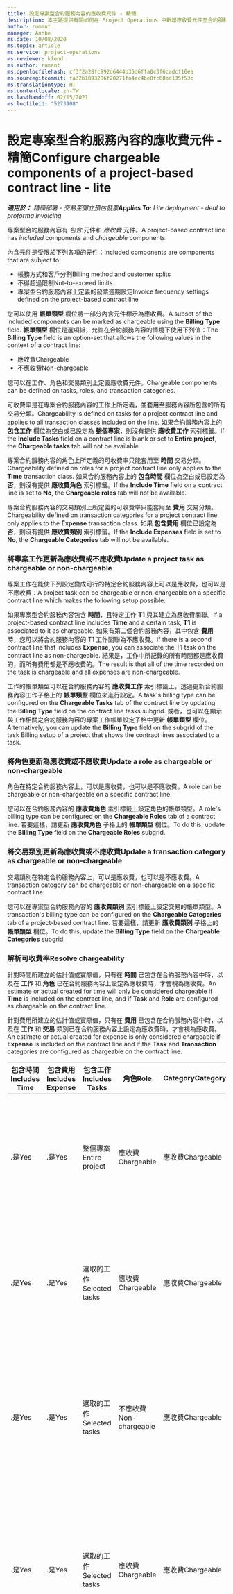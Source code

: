 ```yaml
---
title: 設定專案型合約服務內容的應收費元件 - 精簡
description: 本主題提供有關如何在 Project Operations 中新增應收費元件至合約服務內容的資訊。
author: rumant
manager: Annbe
ms.date: 10/08/2020
ms.topic: article
ms.service: project-operations
ms.reviewer: kfend
ms.author: rumant
ms.openlocfilehash: cf3f2a28fc992d6444b35d6ffa0c3f6cadcf16ea
ms.sourcegitcommit: fa32b1893286f20271fa4ec4be8fc68bd135f53c
ms.translationtype: HT
ms.contentlocale: zh-TW
ms.lasthandoff: 02/15/2021
ms.locfileid: "5273908"
---
```

# <a name="configure-chargeable-components-of-a-project-based-contract-line---lite"></a><span data-ttu-id="dbcbf-103">設定專案型合約服務內容的應收費元件 - 精簡</span><span class="sxs-lookup"><span data-stu-id="dbcbf-103">Configure chargeable components of a project-based contract line - lite</span></span>

<span data-ttu-id="dbcbf-104">_**適用於：** 精簡部署 - 交易至開立預估發票_</span><span class="sxs-lookup"><span data-stu-id="dbcbf-104">_**Applies To:** Lite deployment - deal to proforma invoicing_</span></span>

<span data-ttu-id="dbcbf-105">專案型合約服務內容有 *包含* 元件和 *應收費* 元件。</span><span class="sxs-lookup"><span data-stu-id="dbcbf-105">A project-based contract line has *included* components and *chargeable* components.</span></span>

<span data-ttu-id="dbcbf-106">內含元件是受限於下列各項的元件：</span><span class="sxs-lookup"><span data-stu-id="dbcbf-106">Included components are components that are subject to:</span></span>

  - <span data-ttu-id="dbcbf-107">帳務方式和客戶分割</span><span class="sxs-lookup"><span data-stu-id="dbcbf-107">Billing method and customer splits</span></span>
  - <span data-ttu-id="dbcbf-108">不得超過限制</span><span class="sxs-lookup"><span data-stu-id="dbcbf-108">Not-to-exceed limits</span></span> 
  - <span data-ttu-id="dbcbf-109">專案型合約服務內容上定義的發票週期設定</span><span class="sxs-lookup"><span data-stu-id="dbcbf-109">Invoice frequency settings defined on the project-based contract line</span></span>

<span data-ttu-id="dbcbf-110">您可以使用 **帳單類型** 欄位將一部分內含元件標示為應收費。</span><span class="sxs-lookup"><span data-stu-id="dbcbf-110">A subset of the included components can be marked as chargeable using the **Billing Type** field.</span></span> <span data-ttu-id="dbcbf-111">**帳單類型** 欄位是選項組，允許在合約服務內容的情境下使用下列值：</span><span class="sxs-lookup"><span data-stu-id="dbcbf-111">The **Billing Type** field is an option-set that allows the following values in the context of a contract line:</span></span>

  - <span data-ttu-id="dbcbf-112">應收費</span><span class="sxs-lookup"><span data-stu-id="dbcbf-112">Chargeable</span></span>
  - <span data-ttu-id="dbcbf-113">不應收費</span><span class="sxs-lookup"><span data-stu-id="dbcbf-113">Non-chargeable</span></span>

<span data-ttu-id="dbcbf-114">您可以在工作、角色和交易類別上定義應收費元件。</span><span class="sxs-lookup"><span data-stu-id="dbcbf-114">Chargeable components can be defined on tasks, roles, and transaction categories.</span></span>

<span data-ttu-id="dbcbf-115">可收費率是在專案合約服務內容的工作上所定義，並套用至服務內容所包含的所有交易分類。</span><span class="sxs-lookup"><span data-stu-id="dbcbf-115">Chargeability is defined on tasks for a project contract line and applies to all transaction classes included on the line.</span></span> <span data-ttu-id="dbcbf-116">如果合約服務內容上的 **包含工作** 欄位為空白或已設定為 **整個專案**，則沒有提供 **應收費工作** 索引標籤。</span><span class="sxs-lookup"><span data-stu-id="dbcbf-116">If the **Include Tasks** field on a contract line is blank or set to **Entire project**, the **Chargeable tasks** tab will not be available.</span></span>

<span data-ttu-id="dbcbf-117">專案合約服務內容的角色上所定義的可收費率只能套用至 **時間** 交易分類。</span><span class="sxs-lookup"><span data-stu-id="dbcbf-117">Chargeability defined on roles for a project contract line only applies to the **Time** transaction class.</span></span> <span data-ttu-id="dbcbf-118">如果合約服務內容上的 **包含時間** 欄位為空白或已設定為 **否**，則沒有提供 **應收費角色** 索引標籤。</span><span class="sxs-lookup"><span data-stu-id="dbcbf-118">If the **Include Time** field on a contract line is set to **No**, the **Chargeable roles** tab will not be available.</span></span>

<span data-ttu-id="dbcbf-119">專案合約服務內容的交易類別上所定義的可收費率只能套用至 **費用** 交易分類。</span><span class="sxs-lookup"><span data-stu-id="dbcbf-119">Chargeability defined on transaction categories for a project contract line only applies to the **Expense** transaction class.</span></span> <span data-ttu-id="dbcbf-120">如果 **包含費用** 欄位已設定為 **否**，則沒有提供 **應收費類別** 索引標籤。</span><span class="sxs-lookup"><span data-stu-id="dbcbf-120">If the **Include Expenses** field is set to **No**, the **Chargeable Categories** tab will not be available.</span></span>

### <a name="update-a-project-task-as-chargeable-or-non-chargeable"></a><span data-ttu-id="dbcbf-121">將專案工作更新為應收費或不應收費</span><span class="sxs-lookup"><span data-stu-id="dbcbf-121">Update a project task as chargeable or non-chargeable</span></span>

<span data-ttu-id="dbcbf-122">專案工作在能使下列設定變成可行的特定合約服務內容上可以是應收費，也可以是不應收費：</span><span class="sxs-lookup"><span data-stu-id="dbcbf-122">A project task can be chargeable or non-chargeable on a specific contract line which makes the following setup possible:</span></span>

<span data-ttu-id="dbcbf-123">如果專案型合約服務內容包含 **時間**，且特定工作 **T1** 與其建立為應收費關聯。</span><span class="sxs-lookup"><span data-stu-id="dbcbf-123">If a project-based contract line includes **Time** and a certain task, **T1** is associated to it as chargeable.</span></span> <span data-ttu-id="dbcbf-124">如果有第二個合約服務內容，其中包含 **費用** 時，您可以將合約服務內容的 T1 工作關聯為不應收費。</span><span class="sxs-lookup"><span data-stu-id="dbcbf-124">If there is a second contract line that includes **Expense**, you can associate the T1 task on the contract line as non-chargeable.</span></span> <span data-ttu-id="dbcbf-125">結果是，工作中所記錄的所有時間都是應收費的，而所有費用都是不應收費的。</span><span class="sxs-lookup"><span data-stu-id="dbcbf-125">The result is that all of the time recorded on the task is chargeable and all expenses are non-chargeable.</span></span>

<span data-ttu-id="dbcbf-126">工作的帳單類型可以在合約服務內容的 **應收費工作** 索引標籤上，透過更新合約服務內容工作子格上的 **帳單類型** 欄位來進行設定。</span><span class="sxs-lookup"><span data-stu-id="dbcbf-126">A task's billing type can be configured on the **Chargeable Tasks** tab of the contract line by updating the **Billing Type** field on the contract line tasks subgrid.</span></span> <span data-ttu-id="dbcbf-127">或者，也可以在顯示與工作相關之合約服務內容的專案工作帳單設定子格中更新 **帳單類型** 欄位。</span><span class="sxs-lookup"><span data-stu-id="dbcbf-127">Alternatively, you can update the **Billing Type** field on the subgrid of the task Billing setup of a project that shows the contract lines associated to a task.</span></span>

### <a name="update-a-role-as-chargeable-or-non-chargeable"></a><span data-ttu-id="dbcbf-128">將角色更新為應收費或不應收費</span><span class="sxs-lookup"><span data-stu-id="dbcbf-128">Update a role as chargeable or non-chargeable</span></span>

<span data-ttu-id="dbcbf-129">角色在特定合約服務內容上，可以是應收費，也可以是不應收費。</span><span class="sxs-lookup"><span data-stu-id="dbcbf-129">A role can be chargeable or non-chargeable on a specific contract line.</span></span>

<span data-ttu-id="dbcbf-130">您可以在合約服務內容的 **應收費角色** 索引標籤上設定角色的帳單類型。</span><span class="sxs-lookup"><span data-stu-id="dbcbf-130">A role's billing type can be configured on the **Chargeable Roles** tab of a contract line.</span></span> <span data-ttu-id="dbcbf-131">若要這樣，請更新 **應收費角色** 子格上的 **帳單類型** 欄位。</span><span class="sxs-lookup"><span data-stu-id="dbcbf-131">To do this, update the **Billing Type** field on the **Chargeable Roles** subgrid.</span></span>

### <a name="update-a-transaction-category-as-chargeable-or-non-chargeable"></a><span data-ttu-id="dbcbf-132">將交易類別更新為應收費或不應收費</span><span class="sxs-lookup"><span data-stu-id="dbcbf-132">Update a transaction category as chargeable or non-chargeable</span></span>

<span data-ttu-id="dbcbf-133">交易類別在特定合約服務內容上，可以是應收費，也可以是不應收費。</span><span class="sxs-lookup"><span data-stu-id="dbcbf-133">A transaction category can be chargeable or non-chargeable on a specific contract line.</span></span>

<span data-ttu-id="dbcbf-134">您可以在專案型合約服務內容的 **應收費類別** 索引標籤上設定交易的帳單類型。</span><span class="sxs-lookup"><span data-stu-id="dbcbf-134">A transaction's billing type can be configured on the **Chargeable Categories** tab of a project-based contract line.</span></span> <span data-ttu-id="dbcbf-135">若要這樣，請更新 **應收費類別** 子格上的 **帳單類型** 欄位。</span><span class="sxs-lookup"><span data-stu-id="dbcbf-135">To do this, update the **Billing Type** field on the **Chargeable Categories** subgrid.</span></span>

### <a name="resolve-chargeability"></a><span data-ttu-id="dbcbf-136">解析可收費率</span><span class="sxs-lookup"><span data-stu-id="dbcbf-136">Resolve chargeability</span></span>

<span data-ttu-id="dbcbf-137">針對時間所建立的估計值或實際值，只有在 **時間** 已包含在合約服務內容中時，以及在 **工作** 和 **角色** 已在合約服務內容上設定為應收費時，才會視為應收費。</span><span class="sxs-lookup"><span data-stu-id="dbcbf-137">An estimate or actual created for time will only be considered chargeable if **Time** is included on the contract line, and if **Task** and **Role** are configured as chargeable on the contract line.</span></span>

<span data-ttu-id="dbcbf-138">針對費用所建立的估計值或實際值，只有在 **費用** 已包含在合約服務內容中時，以及在 **工作** 和 **交易** 類別已在合約服務內容上設定為應收費時，才會視為應收費。</span><span class="sxs-lookup"><span data-stu-id="dbcbf-138">An estimate or actual created for expense is only considered chargeable if **Expense** is included on the contract line and if the **Task** and **Transaction** categories are configured as chargeable on the contract line.</span></span>


| <span data-ttu-id="dbcbf-139">包含時間</span><span class="sxs-lookup"><span data-stu-id="dbcbf-139">Includes Time</span></span> | <span data-ttu-id="dbcbf-140">包含費用</span><span class="sxs-lookup"><span data-stu-id="dbcbf-140">Includes Expense</span></span> | <span data-ttu-id="dbcbf-141">包含工作</span><span class="sxs-lookup"><span data-stu-id="dbcbf-141">Includes Tasks</span></span> | <span data-ttu-id="dbcbf-142">角色</span><span class="sxs-lookup"><span data-stu-id="dbcbf-142">Role</span></span>           | <span data-ttu-id="dbcbf-143">Category</span><span class="sxs-lookup"><span data-stu-id="dbcbf-143">Category</span></span>       | <span data-ttu-id="dbcbf-144">工作​​</span><span class="sxs-lookup"><span data-stu-id="dbcbf-144">Task</span></span>                                                                                                      |
|---------------|------------------|----------------|----------------|----------------|-----------------------------------------------------------------------------------------------------------|
| <span data-ttu-id="dbcbf-145">.是</span><span class="sxs-lookup"><span data-stu-id="dbcbf-145">Yes</span></span>           | <span data-ttu-id="dbcbf-146">.是</span><span class="sxs-lookup"><span data-stu-id="dbcbf-146">Yes</span></span>              | <span data-ttu-id="dbcbf-147">整個專案</span><span class="sxs-lookup"><span data-stu-id="dbcbf-147">Entire project</span></span> | <span data-ttu-id="dbcbf-148">應收費</span><span class="sxs-lookup"><span data-stu-id="dbcbf-148">Chargeable</span></span>     | <span data-ttu-id="dbcbf-149">應收費</span><span class="sxs-lookup"><span data-stu-id="dbcbf-149">Chargeable</span></span>     | <span data-ttu-id="dbcbf-150">時間實際值的帳單：**應收費**</span><span class="sxs-lookup"><span data-stu-id="dbcbf-150">Billing on a Time actual: **Chargeable**</span></span> </br> <span data-ttu-id="dbcbf-151">費用實際值的帳單類型：**應收費**</span><span class="sxs-lookup"><span data-stu-id="dbcbf-151">Billing type on Expense actual: **Chargeable**</span></span>           |
| <span data-ttu-id="dbcbf-152">.是</span><span class="sxs-lookup"><span data-stu-id="dbcbf-152">Yes</span></span>           | <span data-ttu-id="dbcbf-153">.是</span><span class="sxs-lookup"><span data-stu-id="dbcbf-153">Yes</span></span>              | <span data-ttu-id="dbcbf-154">選取的工作</span><span class="sxs-lookup"><span data-stu-id="dbcbf-154">Selected tasks</span></span> | <span data-ttu-id="dbcbf-155">應收費</span><span class="sxs-lookup"><span data-stu-id="dbcbf-155">Chargeable</span></span>     | <span data-ttu-id="dbcbf-156">應收費</span><span class="sxs-lookup"><span data-stu-id="dbcbf-156">Chargeable</span></span>     | <span data-ttu-id="dbcbf-157">時間實際值的帳單：**應收費**</span><span class="sxs-lookup"><span data-stu-id="dbcbf-157">Billing on a Time actual: **Chargeable**</span></span> </br> <span data-ttu-id="dbcbf-158">費用實際值的帳單類型：**應收費**</span><span class="sxs-lookup"><span data-stu-id="dbcbf-158">Billing type on Expense actual: **Chargeable**</span></span>           |
| <span data-ttu-id="dbcbf-159">.是</span><span class="sxs-lookup"><span data-stu-id="dbcbf-159">Yes</span></span>           | <span data-ttu-id="dbcbf-160">.是</span><span class="sxs-lookup"><span data-stu-id="dbcbf-160">Yes</span></span>              | <span data-ttu-id="dbcbf-161">選取的工作</span><span class="sxs-lookup"><span data-stu-id="dbcbf-161">Selected tasks</span></span> | <span data-ttu-id="dbcbf-162">不應收費</span><span class="sxs-lookup"><span data-stu-id="dbcbf-162">Non-chargeable</span></span> | <span data-ttu-id="dbcbf-163">應收費</span><span class="sxs-lookup"><span data-stu-id="dbcbf-163">Chargeable</span></span>     | <span data-ttu-id="dbcbf-164">時間實際值的帳單：**不應收費**</span><span class="sxs-lookup"><span data-stu-id="dbcbf-164">Billing on a Time actual: **Non-chargeable**</span></span> </br> <span data-ttu-id="dbcbf-165">費用實際值的帳單類型：**應收費**</span><span class="sxs-lookup"><span data-stu-id="dbcbf-165">Billing type on Expense actual: **Chargeable**</span></span>       |
| <span data-ttu-id="dbcbf-166">.是</span><span class="sxs-lookup"><span data-stu-id="dbcbf-166">Yes</span></span>           | <span data-ttu-id="dbcbf-167">.是</span><span class="sxs-lookup"><span data-stu-id="dbcbf-167">Yes</span></span>              | <span data-ttu-id="dbcbf-168">選取的工作</span><span class="sxs-lookup"><span data-stu-id="dbcbf-168">Selected tasks</span></span> | <span data-ttu-id="dbcbf-169">應收費</span><span class="sxs-lookup"><span data-stu-id="dbcbf-169">Chargeable</span></span>     | <span data-ttu-id="dbcbf-170">應收費</span><span class="sxs-lookup"><span data-stu-id="dbcbf-170">Chargeable</span></span>     | <span data-ttu-id="dbcbf-171">時間實際值的帳單：**不應收費**</span><span class="sxs-lookup"><span data-stu-id="dbcbf-171">Billing on a Time actual: **Non-chargeable**</span></span> </br> <span data-ttu-id="dbcbf-172">費用實際值的帳單類型：**不應收費**</span><span class="sxs-lookup"><span data-stu-id="dbcbf-172">Billing type on Expense actual:   **Non-chargeable**</span></span> |
| <span data-ttu-id="dbcbf-173">.是</span><span class="sxs-lookup"><span data-stu-id="dbcbf-173">Yes</span></span>           | <span data-ttu-id="dbcbf-174">.是</span><span class="sxs-lookup"><span data-stu-id="dbcbf-174">Yes</span></span>              | <span data-ttu-id="dbcbf-175">選取的工作</span><span class="sxs-lookup"><span data-stu-id="dbcbf-175">Selected tasks</span></span> | <span data-ttu-id="dbcbf-176">不應收費</span><span class="sxs-lookup"><span data-stu-id="dbcbf-176">Non-chargeable</span></span> | <span data-ttu-id="dbcbf-177">應收費</span><span class="sxs-lookup"><span data-stu-id="dbcbf-177">Chargeable</span></span>     | <span data-ttu-id="dbcbf-178">時間實際值的帳單：**不應收費**</span><span class="sxs-lookup"><span data-stu-id="dbcbf-178">Billing on a Time actual: **Non-chargeable**</span></span> </br> <span data-ttu-id="dbcbf-179">費用實際值的帳單類型：**不應收費**</span><span class="sxs-lookup"><span data-stu-id="dbcbf-179">Billing type on Expense actual:   **Non-chargeable**</span></span> |
| <span data-ttu-id="dbcbf-180">.是</span><span class="sxs-lookup"><span data-stu-id="dbcbf-180">Yes</span></span>           | <span data-ttu-id="dbcbf-181">.是</span><span class="sxs-lookup"><span data-stu-id="dbcbf-181">Yes</span></span>              | <span data-ttu-id="dbcbf-182">選取的工作</span><span class="sxs-lookup"><span data-stu-id="dbcbf-182">Selected tasks</span></span> | <span data-ttu-id="dbcbf-183">不應收費</span><span class="sxs-lookup"><span data-stu-id="dbcbf-183">Non-chargeable</span></span> | <span data-ttu-id="dbcbf-184">不應收費</span><span class="sxs-lookup"><span data-stu-id="dbcbf-184">Non-chargeable</span></span> | <span data-ttu-id="dbcbf-185">時間實際值的帳單：**不應收費**</span><span class="sxs-lookup"><span data-stu-id="dbcbf-185">Billing on a Time actual: **Non-chargeable**</span></span> </br> <span data-ttu-id="dbcbf-186">費用實際值的帳單類型：**不應收費**</span><span class="sxs-lookup"><span data-stu-id="dbcbf-186">Billing type on Expense actual:   **Non-chargeable**</span></span> |
| <span data-ttu-id="dbcbf-187">無</span><span class="sxs-lookup"><span data-stu-id="dbcbf-187">No</span></span>            | <span data-ttu-id="dbcbf-188">.是</span><span class="sxs-lookup"><span data-stu-id="dbcbf-188">Yes</span></span>              | <span data-ttu-id="dbcbf-189">整個專案</span><span class="sxs-lookup"><span data-stu-id="dbcbf-189">Entire project</span></span> | <span data-ttu-id="dbcbf-190">無法設定</span><span class="sxs-lookup"><span data-stu-id="dbcbf-190">Can't be set</span></span>   | <span data-ttu-id="dbcbf-191">應收費</span><span class="sxs-lookup"><span data-stu-id="dbcbf-191">Chargeable</span></span>     | <span data-ttu-id="dbcbf-192">時間實際值的帳單：**無法使用**</span><span class="sxs-lookup"><span data-stu-id="dbcbf-192">Billing on a Time actual: **Not available**</span></span></br><span data-ttu-id="dbcbf-193">費用實際值的帳單類型：**應收費**</span><span class="sxs-lookup"><span data-stu-id="dbcbf-193">Billing type on Expense actual: **Chargeable**</span></span>          |
| <span data-ttu-id="dbcbf-194">無</span><span class="sxs-lookup"><span data-stu-id="dbcbf-194">No</span></span>            | <span data-ttu-id="dbcbf-195">.是</span><span class="sxs-lookup"><span data-stu-id="dbcbf-195">Yes</span></span>              | <span data-ttu-id="dbcbf-196">整個專案</span><span class="sxs-lookup"><span data-stu-id="dbcbf-196">Entire project</span></span> | <span data-ttu-id="dbcbf-197">無法設定</span><span class="sxs-lookup"><span data-stu-id="dbcbf-197">Can't be set</span></span>   | <span data-ttu-id="dbcbf-198">不應收費</span><span class="sxs-lookup"><span data-stu-id="dbcbf-198">Non-chargeable</span></span> | <span data-ttu-id="dbcbf-199">時間實際值的帳單：**無法使用**</span><span class="sxs-lookup"><span data-stu-id="dbcbf-199">Billing on a Time actual: **Not available**</span></span></br> <span data-ttu-id="dbcbf-200">費用實際值的帳單類型：**不應收費**</span><span class="sxs-lookup"><span data-stu-id="dbcbf-200">Billing type on Expense actual: **Non-chargeable**</span></span>     |
| <span data-ttu-id="dbcbf-201">.是</span><span class="sxs-lookup"><span data-stu-id="dbcbf-201">Yes</span></span>           | <span data-ttu-id="dbcbf-202">無</span><span class="sxs-lookup"><span data-stu-id="dbcbf-202">No</span></span>               | <span data-ttu-id="dbcbf-203">整個專案</span><span class="sxs-lookup"><span data-stu-id="dbcbf-203">Entire project</span></span> | <span data-ttu-id="dbcbf-204">應收費</span><span class="sxs-lookup"><span data-stu-id="dbcbf-204">Chargeable</span></span>     | <span data-ttu-id="dbcbf-205">無法設定</span><span class="sxs-lookup"><span data-stu-id="dbcbf-205">Can't be set</span></span>   | <span data-ttu-id="dbcbf-206">時間實際值的帳單：**應收費**</span><span class="sxs-lookup"><span data-stu-id="dbcbf-206">Billing on a Time actual: **Chargeable**</span></span> </br> <span data-ttu-id="dbcbf-207">費用實際值的帳單類型：**無法使用**</span><span class="sxs-lookup"><span data-stu-id="dbcbf-207">Billing type on Expense actual: **Not available**</span></span>        |
| <span data-ttu-id="dbcbf-208">.是</span><span class="sxs-lookup"><span data-stu-id="dbcbf-208">Yes</span></span>           | <span data-ttu-id="dbcbf-209">無</span><span class="sxs-lookup"><span data-stu-id="dbcbf-209">No</span></span>               | <span data-ttu-id="dbcbf-210">整個專案</span><span class="sxs-lookup"><span data-stu-id="dbcbf-210">Entire project</span></span> | <span data-ttu-id="dbcbf-211">不應收費</span><span class="sxs-lookup"><span data-stu-id="dbcbf-211">Non-chargeable</span></span> | <span data-ttu-id="dbcbf-212">無法設定</span><span class="sxs-lookup"><span data-stu-id="dbcbf-212">Can't be set</span></span>   | <span data-ttu-id="dbcbf-213">時間實際值的帳單：**不應收費**</span><span class="sxs-lookup"><span data-stu-id="dbcbf-213">Billing on a Time actual: **Non-chargeable**</span></span> </br><span data-ttu-id="dbcbf-214">費用實際值的帳單類型：**無法使用**</span><span class="sxs-lookup"><span data-stu-id="dbcbf-214">Billing type on Expense actual: **Not   available**</span></span>   |


[!INCLUDE[footer-include](../../includes/footer-banner.md)]